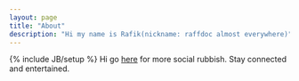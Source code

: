 ```yaml
---
layout: page
title: "About"
description: "Hi my name is Rafik(nickname: raffdoc almost everywhere)"
---
```

{% include JB/setup %}
Hi go [here](http://about.me/r.margaryan) for more social rubbish.
Stay connected and entertained.